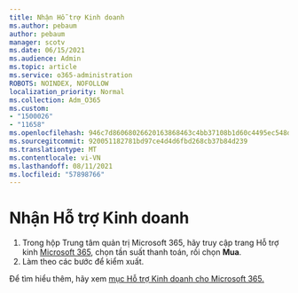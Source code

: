```yaml
---
title: Nhận Hỗ trợ Kinh doanh
ms.author: pebaum
author: pebaum
manager: scotv
ms.date: 06/15/2021
ms.audience: Admin
ms.topic: article
ms.service: o365-administration
ROBOTS: NOINDEX, NOFOLLOW
localization_priority: Normal
ms.collection: Adm_O365
ms.custom:
- "1500026"
- "11658"
ms.openlocfilehash: 946c7d86068026620163868463c4bb37108b1d60c4495ec548dc36043bce8414
ms.sourcegitcommit: 920051182781bd97ce4d4d6fbd268cb37b84d239
ms.translationtype: MT
ms.contentlocale: vi-VN
ms.lasthandoff: 08/11/2021
ms.locfileid: "57898766"
---
```

# <a name="get-business-assist"></a>Nhận Hỗ trợ Kinh doanh

1. Trong hộp Trung tâm quản trị Microsoft 365, hãy truy cập trang Hỗ trợ kinh [Microsoft 365](https://go.microsoft.com/fwlink/p/?linkid=2158423), chọn tần suất thanh toán, rồi chọn **Mua**.
2. Làm theo các bước để kiểm xuất.

Để tìm hiểu thêm, hãy xem [mục Hỗ trợ Kinh doanh cho Microsoft 365.](https://docs.microsoft.com/microsoft-365/admin/misc/business-assist)